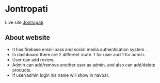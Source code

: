 # Jontropati

Live site [Jontropati](https://jontropati-ddbfa.web.app/).

## About website
* It has firebase email-pass and social media authentication system .
* In dashboard there are 2 different route. 1 for user and 1 for admin.
* User can add review. 
* Admin can add/remove another user as admin. and also can add/delete products.
* If user/admin login his name will show in navbar.

